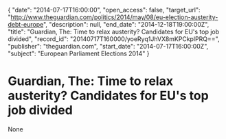 {
  "date": "2014-07-17T16:00:00", 
  "open_access": false, 
  "target_url": "http://www.theguardian.com/politics/2014/may/08/eu-election-austerity-debt-europe", 
  "description": null, 
  "end_date": "2014-12-18T19:00:00Z", 
  "title": "Guardian, The: Time to relax austerity? Candidates for EU's top job divided", 
  "record_id": "20140717T160000/yoeRyq1JhVX8mKPCkplPRQ==", 
  "publisher": "theguardian.com", 
  "start_date": "2014-07-17T16:00:00Z", 
  "subject": "European Parliament Elections 2014"
}

# Guardian, The: Time to relax austerity? Candidates for EU's top job divided

None